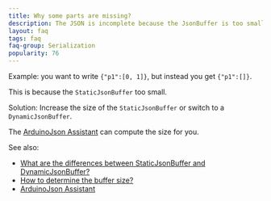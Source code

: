 ```yaml
---
title: Why some parts are missing?
description: The JSON is incomplete because the JsonBuffer is too small
layout: faq
tags: faq
faq-group: Serialization
popularity: 76
---
```


Example: you want to write `{"p1":[0, 1]}`, but instead you get `{"p1":[]}`.

This is because the `StaticJsonBuffer` too small.

Solution: Increase the size of the `StaticJsonBuffer` or switch to a `DynamicJsonBuffer`.

The [ArduinoJson Assistant](https://bblanchon.github.io/ArduinoJson/assistant/) can compute the size for you.

See also:

* [What are the differences between StaticJsonBuffer and DynamicJsonBuffer?]({{site.baseurl}}/faq/what-are-the-differences-between-staticjsonbuffer-and-dynamicjsonbuffer)
* [How to determine the buffer size?]({{site.baseurl}}/faq/how-to-determine-the-buffer-size)
* [ArduinoJson Assistant](https://bblanchon.github.io/ArduinoJson/assistant/)

